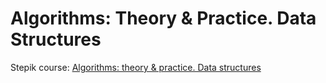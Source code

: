 # Algorithms: Theory & Practice. Data Structures 
Stepik course: [Algorithms: theory & practice. Data structures](https://stepik.org/course/1547/info)
